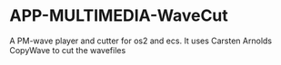 APP-MULTIMEDIA-WaveCut
======================

A PM-wave player and cutter for os2 and ecs. It uses Carsten Arnolds CopyWave to cut the wavefiles
